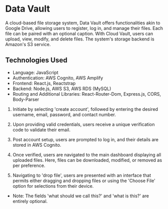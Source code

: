 # Data Vault 

A cloud-based file storage system, Data Vault offers functionalities akin to Google Drive, allowing users to register, log in, and manage their files. Each file can be paired with an optional caption. With Cloud Vault, users can upload, view, modify, and delete files. The system's storage backend is Amazon's S3 service.

## Technologies Used
- Language: JavaScript
- Authentication: AWS Cognito, AWS Amplify
- Frontend: React.js, Reactstrap
- Backend: Node.js, AWS S3, AWS RDS (MySQL)
- Routing and Additional Libraries: React-Router-Dom, Express.js, CORS, Body-Parser


1. Initiate by selecting 'create account', followed by entering the desired username, email, password, and contact number.

2. Upon providing valid credentials, users receive a unique verification code to validate their email.

3. Post account setup, users are prompted to log in, and their details are stored in AWS Cognito.

4. Once verified, users are navigated to the main dashboard displaying all uploaded files. Here, files can be downloaded, modified, or removed as per preference.

5. Navigating to 'drop file', users are presented with an interface that permits either dragging and dropping files or using the 'Choose File' option for selections from their device.

- Note: The fields 'what should we call this?' and 'what is this?' are entirely optional.
